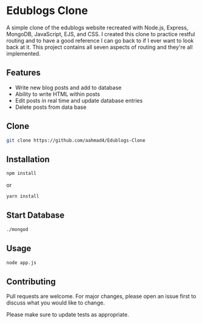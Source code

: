 # Edublogs Clone
A simple clone of the edublogs website recreated with Node.js, Express, MongoDB, JavaScript, EJS, and CSS. I created this clone to practice restful routing and to have a good reference I can go back to if I ever want to look back at it. This project contains all seven aspects of routing and they're all implemented. 
 

## Features

* Write new blog posts and add to database
* Ability to write HTML within posts
* Edit posts in real time and update database entries
* Delete posts from data base

## Clone

```bash
git clone https://github.com/aahmad4/Edublogs-Clone
```

## Installation

```bash
npm install
```
or
```bash
yarn install
```

## Start Database

```bash
./mongod
```

## Usage

```bash
node app.js
```

## Contributing

Pull requests are welcome. For major changes, please open an issue first to discuss what you would like to change.

Please make sure to update tests as appropriate.
